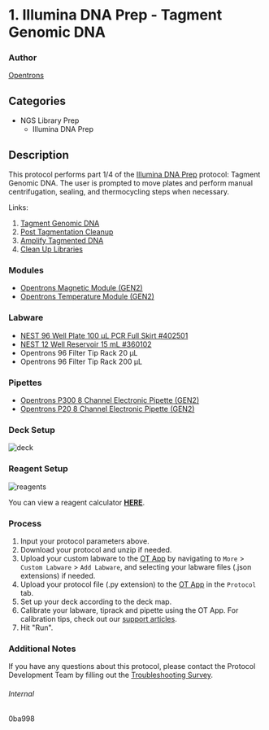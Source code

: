 # 1. Illumina DNA Prep - Tagment Genomic DNA


### Author
[Opentrons](https://opentrons.com/)




## Categories
* NGS Library Prep
	* Illumina DNA Prep


## Description
This protocol performs part 1/4 of the [Illumina DNA Prep](https://support.illumina.com/content/dam/illumina-support/documents/documentation/chemistry_documentation/illumina_prep/illumina-dna-prep-reference-guide-1000000025416-09.pdf) protocol: Tagment Genomic DNA. The user is prompted to move plates and perform manual centrifugation, sealing, and thermocycling steps when necessary.

Links:

1. [Tagment Genomic DNA](./0ba998)
2. [Post Tagmentation Cleanup](./0ba998-2)
3. [Amplify Tagmented DNA](./0ba998-3)
4. [Clean Up Libraries](./0ba998-4)


### Modules
* [Opentrons Magnetic Module (GEN2)](https://shop.opentrons.com/magnetic-module-gen2/)
* [Opentrons Temperature Module (GEN2)](https://shop.opentrons.com/temperature-module-gen2/)


### Labware
* [NEST 96 Well Plate 100 µL PCR Full Skirt #402501](http://www.cell-nest.com/page94?_l=en&product_id=97&product_category=96)
* [NEST 12 Well Reservoir 15 mL #360102](http://www.cell-nest.com/page94?_l=en&product_id=102)
* Opentrons 96 Filter Tip Rack 20 µL
* Opentrons 96 Filter Tip Rack 200 µL


### Pipettes
* [Opentrons P300 8 Channel Electronic Pipette (GEN2)](https://shop.opentrons.com/8-channel-electronic-pipette/)
* [Opentrons P20 8 Channel Electronic Pipette (GEN2)](https://shop.opentrons.com/8-channel-electronic-pipette/)


### Deck Setup
![deck](https://opentrons-protocol-library-website.s3.amazonaws.com/custom-README-images/0ba998/deck2.png)


### Reagent Setup
![reagents](https://opentrons-protocol-library-website.s3.amazonaws.com/custom-README-images/0ba998/reagents2.png)

You can view a reagent calculator [**HERE**](https://opentrons-protocol-library-website.s3.amazonaws.com/custom-README-images/0ba998/Elanco+-+Illumina+DNA+Prep+Setup+-+Sheet1.pdf).


### Process
1. Input your protocol parameters above.
2. Download your protocol and unzip if needed.
3. Upload your custom labware to the [OT App](https://opentrons.com/ot-app) by navigating to `More` > `Custom Labware` > `Add Labware`, and selecting your labware files (.json extensions) if needed.
4. Upload your protocol file (.py extension) to the [OT App](https://opentrons.com/ot-app) in the `Protocol` tab.
5. Set up your deck according to the deck map.
6. Calibrate your labware, tiprack and pipette using the OT App. For calibration tips, check out our [support articles](https://support.opentrons.com/en/collections/1559720-guide-for-getting-started-with-the-ot-2).
7. Hit "Run".


### Additional Notes
If you have any questions about this protocol, please contact the Protocol Development Team by filling out the [Troubleshooting Survey](https://protocol-troubleshooting.paperform.co/).


###### Internal
0ba998
